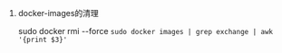 1. docker-images的清理

    sudo docker rmi --force `sudo docker images | grep exchange | awk '{print $3}'`



